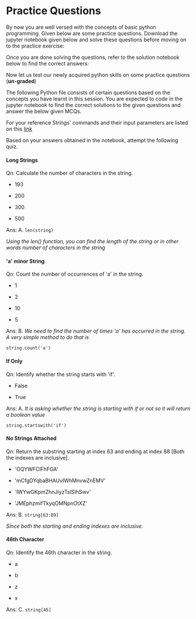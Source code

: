 # Practice Questions

By now you are well versed with the concepts of basic python programming. Given below are some practice questions. Download the jupyter notebook given below and solve these questions before moving on to the practice exercise:

Once you are done solving the questions, refer to the solution notebook below to find the correct answers:

Now let us test our newly acquired python skills on some practice questions (**un-graded**)

The following Python file consists of certain questions based on the concepts you have learnt in this session. You are expected to code in the jupyter notebook to find the correct solutions to the given questions and answer the below given MCQs.

For your reference Strings' commands and their input parameters are listed on this [link](https://www.w3schools.com/python/python_ref_string.asp)

Based on your answers obtained in the notebook, attempt the following quiz.

#### Long Strings

Qn: Calculate the number of characters in the string.

- 193

- 200

- 300

- 500

Ans: A. `len(string)`

*Using the len() function, you can find the length of the string or in other words number of characters in the string*

#### 

#### 'a' minor String

Qn: Count the number of occurrences of 'a' in the string.

- 1

- 2

- 10

- 5

Ans: B. *We need to find the number of times 'a' has occurred in the string.  A very simple method to do that is*

`string.count('a')`

#### 

#### If Only

Qn: Identify whether the string starts with 'if'.

- False

- True

Ans: A. *It is asking whether the string is starting with if or not so it will return a boolean value*

`string.startswith('if')`

#### No Strings Attached

Qn: Return the substring starting at index 63 and ending at index 88 [Both the indexes are inclusive].

- 'OQYWFClFhFGA'

- 'mCfgDYqbaBHAUvIWhMnvwZnEMV'

- 'IWYwGKpmZhnJiyzTslSIhSwv'

- 'JMEphzmifTkyqOMNpnOtXZ'

Ans: B. `string[63:89]`

*Since both the starting and ending indexes are inclusive.*

#### 46th Character

Qn: Identify the 46th character in the string.

- a

- b

- z

- x

Ans: C. `string[45]`
